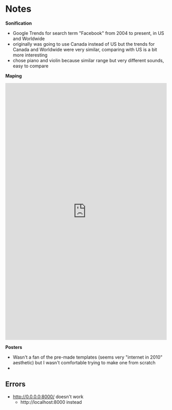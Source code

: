 # Notes
**Sonification**
* Google Trends for search term "Facebook" from 2004 to present, in US and Worldwide
* originally was going to use Canada instead of US but the trends for Canada and Worldwide were very similar, comparing with US is a bit more interesting
* chose piano and violin because similar range but very different sounds, easy to compare

**Maping**
<iframe src="https://uploads.knightlab.com/storymapjs/21c9caaf9fa5961fbb09ab9d23d643e9/what-im-going-to-do-my-first-day-back-in-ottawa/index.html" frameborder="0" width="100%" height="800"></iframe>


**Posters**
* Wasn't a fan of the pre-made templates (seems very "internet in 2010" aesthetic) but I wasn't comfortable trying to make one from scratch
*

## Errors

* http://0.0.0.0:8000/ doesn't work
  * http://localhost:8000 instead
